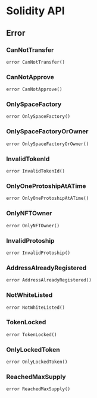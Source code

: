 # Solidity API

## Error

### CanNotTransfer

```solidity
error CanNotTransfer()
```

### CanNotApprove

```solidity
error CanNotApprove()
```

### OnlySpaceFactory

```solidity
error OnlySpaceFactory()
```

### OnlySpaceFactoryOrOwner

```solidity
error OnlySpaceFactoryOrOwner()
```

### InvalidTokenId

```solidity
error InvalidTokenId()
```

### OnlyOneProtoshipAtATime

```solidity
error OnlyOneProtoshipAtATime()
```

### OnlyNFTOwner

```solidity
error OnlyNFTOwner()
```

### InvalidProtoship

```solidity
error InvalidProtoship()
```

### AddressAlreadyRegistered

```solidity
error AddressAlreadyRegistered()
```

### NotWhiteListed

```solidity
error NotWhiteListed()
```

### TokenLocked

```solidity
error TokenLocked()
```

### OnlyLockedToken

```solidity
error OnlyLockedToken()
```

### ReachedMaxSupply

```solidity
error ReachedMaxSupply()
```

